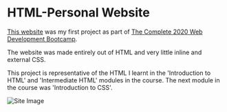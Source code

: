 # HTML-Personal Website

[This website](https://davidjosephind.github.io/HTML-Personal-Website/) was my first project as part of [The Complete 2020 Web Development Bootcamp](https://www.udemy.com/course/the-complete-web-development-bootcamp/).

The website was made entirely out of HTML and very little inline and external CSS.

This project is representative of the HTML I learnt in the 'Introduction to HTML' and 'Intermediate HTML' modules in the course. The next module in the course was 'Introduction to CSS'.

![Site Image](https://raw.githubusercontent.com/davidjosephind/HTML-PersonalWebsite/master/Site%20Image.jpg)
